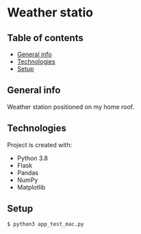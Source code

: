 # Weather statio
## Table of contents
* [General info](#general-info)
* [Technologies](#technologies)
* [Setup](#setup)

## General info
Weather station positioned on my home roof.

## Technologies
Project is created with:
* Python 3.8
* Flask
* Pandas
* NumPy
* Matplotlib

	
## Setup

```
$ python3 app_test_mac.py
```

